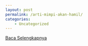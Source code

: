 ```yaml
---
layout: post
permalink: /arti-mimpi-akan-hamil/
categories:
    - Uncategorized
---
```


[Baca Selengkapnya](/02)